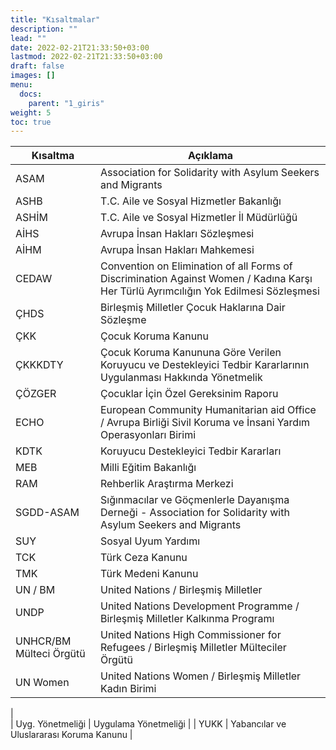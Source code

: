 ```yaml
---
title: "Kısaltmalar"
description: ""
lead: ""
date: 2022-02-21T21:33:50+03:00
lastmod: 2022-02-21T21:33:50+03:00
draft: false
images: []
menu:
  docs:
    parent: "1_giris"
weight: 5
toc: true
---
```


| Kısaltma                | Açıklama                                                                                                                             |
|-------------------------|--------------------------------------------------------------------------------------------------------------------------------------|
| ASAM                    | Association for Solidarity with Asylum Seekers and Migrants                                                                          |
| ASHB                    | T.C. Aile ve Sosyal Hizmetler Bakanlığı                                                                                              |
| ASHİM                   | T.C. Aile ve Sosyal Hizmetler İl Müdürlüğü                                                                                           |
| AİHS                    | Avrupa İnsan Hakları Sözleşmesi                                                                                                      |
| AİHM                    | Avrupa İnsan Hakları Mahkemesi                                                                                                       |
| CEDAW                   | Convention on Elimination of all Forms of Discrimination Against Women / Kadına Karşı Her Türlü Ayrımcılığın Yok Edilmesi Sözleşmesi |
| ÇHDS                    | Birleşmiş Milletler Çocuk Haklarına Dair Sözleşme                                                                                    |
| ÇKK                     | Çocuk Koruma Kanunu                                                                                                                  |
| ÇKKKDTY                 | Çocuk Koruma Kanununa Göre Verilen Koruyucu ve Destekleyici Tedbir Kararlarının Uygulanması Hakkında Yönetmelik                      |
| ÇÖZGER                  | Çocuklar İçin Özel Gereksinim Raporu                                                                                                 |
| ECHO                    | European Community Humanitarian aid Office / Avrupa Birliği Sivil Koruma ve İnsani Yardım Operasyonları Birimi                       |
| KDTK                    | Koruyucu Destekleyici Tedbir Kararları                                                                                               |
| MEB                     | Milli Eğitim Bakanlığı                                                                                                               |
| RAM                     | Rehberlik Araştırma Merkezi                                                                                                          |
| SGDD-ASAM               | Sığınmacılar ve Göçmenlerle Dayanışma Derneği - Association for Solidarity with Asylum Seekers and Migrants                          |
| SUY                     | Sosyal Uyum Yardımı                                                                                                                  |
| TCK                     | Türk Ceza Kanunu                                                                                                                     |
| TMK                     | Türk Medeni Kanunu                                                                                                                   |
| UN / BM                 | United Nations / Birleşmiş Milletler                                                                                                 |
| UNDP                    | United Nations Development Programme / Birleşmiş Milletler Kalkınma Programı                                                         |
| UNHCR/BM Mülteci Örgütü | United Nations High Commissioner for Refugees / Birleşmiş Milletler Mülteciler Örgütü                                                |
| UN Women                | United Nations Women / Birleşmiş Milletler Kadın Birimi                                                                              |
|                     
| Uyg. Yönetmeliği             | Uygulama Yönetmeliği                                                                                                                 |
| YUKK                    | Yabancılar ve Uluslararası Koruma Kanunu                                                                                             |
